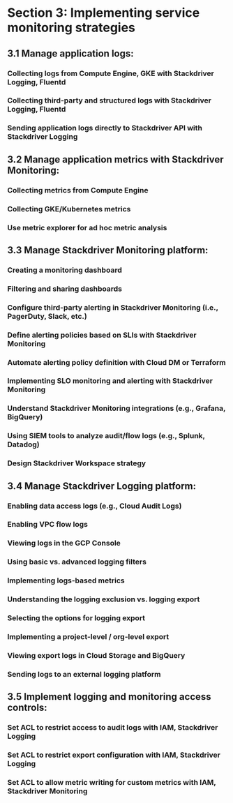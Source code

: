 # Section 3: Implementing service monitoring strategies

## 3.1 Manage application logs:

### Collecting logs from Compute Engine, GKE with Stackdriver Logging, Fluentd

### Collecting third-party and structured logs with Stackdriver Logging, Fluentd

### Sending application logs directly to Stackdriver API with Stackdriver Logging

## 3.2 Manage application metrics with Stackdriver Monitoring:

### Collecting metrics from Compute Engine

### Collecting GKE/Kubernetes metrics

### Use metric explorer for ad hoc metric analysis

## 3.3 Manage Stackdriver Monitoring platform:

### Creating a monitoring dashboard

### Filtering and sharing dashboards

### Configure third-party alerting in Stackdriver Monitoring (i.e., PagerDuty, Slack, etc.)

### Define alerting policies based on SLIs with Stackdriver Monitoring

### Automate alerting policy definition with Cloud DM or Terraform

### Implementing SLO monitoring and alerting with Stackdriver Monitoring

### Understand Stackdriver Monitoring integrations (e.g., Grafana, BigQuery)

### Using SIEM tools to analyze audit/flow logs (e.g., Splunk, Datadog)

### Design Stackdriver Workspace strategy

## 3.4 Manage Stackdriver Logging platform:

### Enabling data access logs (e.g., Cloud Audit Logs)

### Enabling VPC flow logs

### Viewing logs in the GCP Console

### Using basic vs. advanced logging filters

### Implementing logs-based metrics

### Understanding the logging exclusion vs. logging export

### Selecting the options for logging export

### Implementing a project-level / org-level export

### Viewing export logs in Cloud Storage and BigQuery

### Sending logs to an external logging platform

## 3.5 Implement logging and monitoring access controls:

### Set ACL to restrict access to audit logs with IAM, Stackdriver Logging

### Set ACL to restrict export configuration with IAM, Stackdriver Logging

### Set ACL to allow metric writing for custom metrics with IAM, Stackdriver Monitoring
